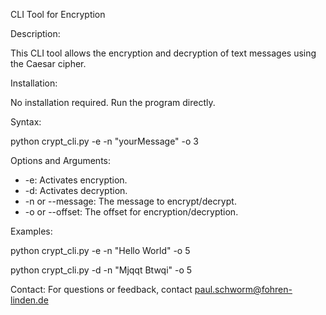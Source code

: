 CLI Tool for Encryption

Description:

This CLI tool allows the encryption and decryption of text messages using the Caesar cipher.

Installation:

No installation required. Run the program directly.

Syntax:

python crypt_cli.py -e -n "yourMessage" -o 3

Options and Arguments:

- -e: Activates encryption.
- -d: Activates decryption.
- -n or --message: The message to encrypt/decrypt.
- -o or --offset: The offset for encryption/decryption.

Examples:

python crypt_cli.py -e -n "Hello World" -o 5

python crypt_cli.py -d -n "Mjqqt Btwqi" -o 5

Contact:
For questions or feedback, contact paul.schworm@fohren-linden.de
